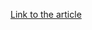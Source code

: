 [Link to the article](https://trendmicro.com/en_us/research/17/f/following-trail-blacktech-cyber-espionage-campaigns.html)
